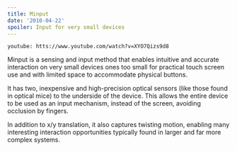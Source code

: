 ```yaml
---
title: Minput
date: '2010-04-22'
spoiler: Input for very small devices
---
```


`youtube: htts://www.youtube.com/watch?v=XYO7Qizs9d8`

Minput is a sensing and input method that enables intuitive and accurate interaction on very small devices ones too small for practical touch screen use and with limited space to accommodate physical buttons.

It has two, inexpensive and high-precision optical sensors (like those found in optical mice) to the underside of the device. This allows the entire device to be used as an input mechanism, instead of the screen, avoiding occlusion by fingers.

In addition to x/y translation, it also captures twisting motion, enabling many interesting interaction opportunities typically found in larger and far more complex systems.
